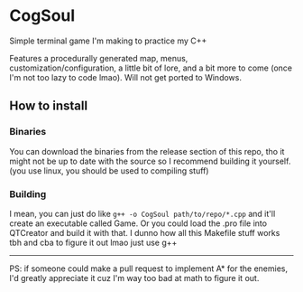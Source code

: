 # CogSoul
Simple terminal game I'm making to practice my C++

Features a procedurally generated map, menus, customization/configuration, a little bit of lore, and a bit more to come (once I'm not too lazy to code lmao).
Will not get ported to Windows.

## How to install
### Binaries
You can download the binaries from the release section of this repo, tho it might not be up to date with the source so I recommend building it yourself. (you use linux, you should be used to compiling stuff)
### Building
I mean, you can just do like ``g++ -o CogSoul path/to/repo/*.cpp`` and it'll create an executable called Game.
Or you could load the .pro file into QTCreator and build it with that.
I dunno how all this Makefile stuff works tbh and cba to figure it out lmao just use g++

---

PS: if someone could make a pull request to implement A* for the enemies, I'd greatly appreciate it cuz I'm way too bad at math to figure it out.

